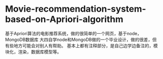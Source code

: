 # Movie-recommendation-system-based-on-Apriori-algorithm
基于Apriori算法的电影推荐系统，做的很简单的一个网页，基于node，MongoDB数据库
大四自学node和MongoDB做的一个毕业设计，做的很差，但有些地方可能会对别人有帮助。
基本上都有注释部分，是自己边学边备注的，模块化，渲染，数据库模型等。
